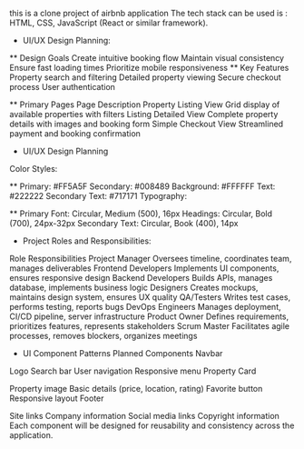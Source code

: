 this is a clone project of airbnb application
The tech stack can be used is : HTML, CSS, JavaScript (React or similar framework).

* UI/UX Design Planning:

** Design Goals
Create intuitive booking flow
Maintain visual consistency
Ensure fast loading times
Prioritize mobile responsiveness
** Key Features
Property search and filtering
Detailed property viewing
Secure checkout process
User authentication

** Primary Pages
Page	Description
Property Listing View	Grid display of available properties with filters
Listing Detailed View	Complete property details with images and booking form
Simple Checkout View	Streamlined payment and booking confirmation

* UI/UX Design Planning

Color Styles:

** Primary: #FF5A5F
Secondary: #008489
Background: #FFFFFF
Text: #222222
Secondary Text: #717171
Typography:

** Primary Font: Circular, Medium (500), 16px
Headings: Circular, Bold (700), 24px-32px
Secondary Text: Circular, Book (400), 14px

* Project Roles and Responsibilities:

Role	Responsibilities
Project Manager	Oversees timeline, coordinates team, manages deliverables
Frontend Developers	Implements UI components, ensures responsive design
Backend Developers	Builds APIs, manages database, implements business logic
Designers	Creates mockups, maintains design system, ensures UX quality
QA/Testers	Writes test cases, performs testing, reports bugs
DevOps Engineers	Manages deployment, CI/CD pipeline, server infrastructure
Product Owner	Defines requirements, prioritizes features, represents stakeholders
Scrum Master	Facilitates agile processes, removes blockers, organizes meetings

* UI Component Patterns
Planned Components
Navbar

Logo
Search bar
User navigation
Responsive menu
Property Card

Property image
Basic details (price, location, rating)
Favorite button
Responsive layout
Footer

Site links
Company information
Social media links
Copyright information
Each component will be designed for reusability and consistency across the application.
